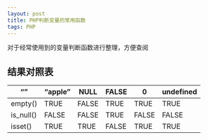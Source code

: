 ```yaml
---
layout: post
title: PHP判断变量的常用函数
tags: PHP
---
```


对于经常使用到的变量判断函数进行整理，方便查阅

## 结果对照表

| 	“”	| “apple”	| NULL	| FALSE |	0 |	undefined |
| ---| ---| ---	| --- |	--- |	--- |
| empty()	|	TRUE	|	FALSE	|	TRUE	|	TRUE	|	TRUE	|	TRUE	|
| is_null()	|	FALSE	|	FALSE	|	TRUE	|	FALSE	|	FALSE	|	ERROR	|
| isset()	|	TRUE	|	TRUE	|	FALSE	|	TRUE	|	TRUE	|	FALSE	|
